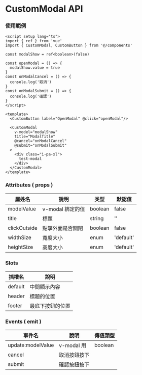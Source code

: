 # CustomModal API
### 使用範例
```vue
<script setup lang="ts">
import { ref } from 'vue'
import { CustomModal, CustomButton } from '@/components'

const modalShow = ref<boolean>(false)

const openModal = () => {
  modalShow.value = true
}
const onModalCancel = () => {
  console.log('取消')
}
const onModalSubmit = () => {
  console.log('確認')
}
</script>

<template>
  <CustomButton label="OpenModal" @click="openModal"/>

  <CustomModal
    v-model="modalShow"
    title="ModalTitle"
    @cancel="onModalCancel"
    @submit="onModalSubmit"
  >
    <div class="i-pa-xl">
      test-modal
    </div>
  </CustomModal>
</template>
```
### Attributes ( props )
| 屬姓名        | 說明             | 类型    | 默認值     |
| ------------ | ---------------- | ------- | --------- |
| modelValue   | v-modal 綁定的值  | boolean | false     |
| title        | 標題              | string  | ''       |
| clickOutside | 點擊外面是否關閉   | boolean | false    |
| widthSize    | 寬度大小          | enum    | 'default' |
| heightSize   | 高度大小          | enum    | 'default' |
### Slots
| 插槽名     | 說明            |
| --------- | --------------- |
| default   | 中間顯示內容     |
| header    | 標題的位置       |
| footer    | 最底下按鈕的位置  |

### Events ( emit )
| 事件名              | 說明         | 傳值類型  |
| ------------------ | ------------ | -------- |
| update:modelValue  | v-modal 用   | boolean  |
| cancel             | 取消按鈕按下  |          |
| submit             | 確認按鈕按下  |          |
